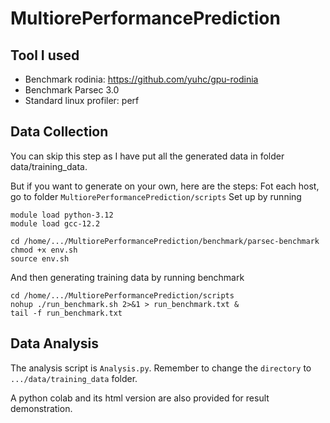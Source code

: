 # MultiorePerformancePrediction

## Tool I used
- Benchmark rodinia: https://github.com/yuhc/gpu-rodinia
- Benchmark Parsec 3.0
- Standard linux profiler: perf

## Data Collection
You can skip this step as I have put all the generated data in folder data/training_data.

But if you want to generate on your own, here are the steps:
Fot each host, go to folder `MultiorePerformancePrediction/scripts`
Set up by running
```
module load python-3.12
module load gcc-12.2

cd /home/.../MultiorePerformancePrediction/benchmark/parsec-benchmark
chmod +x env.sh
source env.sh
```

And then generating training data by running benchmark
```
cd /home/.../MultiorePerformancePrediction/scripts
nohup ./run_benchmark.sh 2>&1 > run_benchmark.txt &
tail -f run_benchmark.txt
```

## Data Analysis
The analysis script is `Analysis.py`. Remember to change the `directory` to `.../data/training_data` folder.

A python colab and its html version are also provided for result demonstration.
